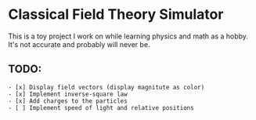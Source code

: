 # Classical Field Theory Simulator
This is a toy project I work on while learning physics and math as a hobby. It's not accurate and probably will never be.

## TODO:
    - [x] Display field vectors (display magnitute as color)
    - [x] Implement inverse-square law
    - [x] Add charges to the particles
    - [ ] Implement speed of light and relative positions
